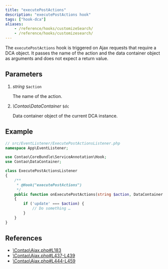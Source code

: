 ```yaml
---
title: "executePostActions"
description: "executePostActions hook"
tags: ["hook-dca"]
aliases:
    - /reference/hooks/customizeSearch/
    - /reference/hooks/customizesearch/
---
```



The `executePostActions` hook is triggered on Ajax requests that require a DCA 
object. It passes the name of the action and the data container object as arguments 
and does not expect a return value.


## Parameters

1. *string* `$action`

    The name of the action.

2. *\Contao\DataContainer* `$dc`

    Data container object of the current DCA instance.


## Example

```php
// src/EventListener/ExecutePostActionsListener.php
namespace App\EventListener;

use Contao\CoreBundle\ServiceAnnotation\Hook;
use Contao\DataContainer;

class ExecutePostActionsListener
{
    /**
     * @Hook("executePostActions")
     */
    public function onExecutePostActions(string $action, DataContainer $dc): void
    {
        if ('update' === $action) {
            // Do something …
        }
    }
}
```


## References

* [\Contao\Ajax.php#L183](https://github.com/contao/contao/blob/4.7.6/core-bundle/src/Resources/contao/classes/Ajax.php#L183)
* [\Contao\Ajax.php#L437-L439](https://github.com/contao/contao/blob/4.7.6/core-bundle/src/Resources/contao/classes/Ajax.php#L437-L439)
* [\Contao\Ajax.php#L444-L459](https://github.com/contao/contao/blob/4.7.6/core-bundle/src/Resources/contao/classes/Ajax.php#L444-L459)
